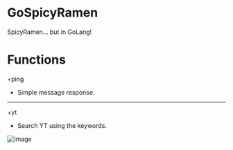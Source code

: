 # GoSpicyRamen
SpicyRamen... but in GoLang!

# Functions
+ping
- Simple message response.

---
+yt <keyword> 
- Search YT using the keywords.
  
![image](https://user-images.githubusercontent.com/34374766/157394099-40baed74-fc06-4e81-9846-1cd3246b46cc.png)

